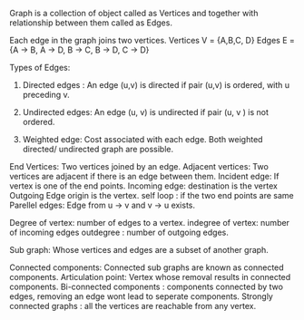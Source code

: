 Graph is a collection of object called as Vertices and together with relationship between them called as Edges.

Each edge in the graph joins two vertices. 
Vertices V = {A,B,C, D}
Edges E = {A -> B, A -> D, B -> C, B -> D, C -> D}


Types of Edges: 
1. Directed edges : An edge (u,v) is directed if pair (u,v) is ordered, 
    with u preceding v.
2. Undirected edges: An edge (u, v) is undirected if pair (u, v ) is not ordered.

3. Weighted edge: Cost associated with each edge. 
    Both weighted directed/ undirected graph are possible.


End Vertices: Two vertices joined by an edge. 
Adjacent vertices: Two vertices are adjacent if there is an edge between them.
Incident edge: If vertex is one of the end points.
Incoming edge: destination is the vertex
Outgoing Edge origin is the vertex.
self loop : if the two end points are same 
Parellel edges: Edge from u -> v and v -> u exists. 

Degree of vertex: number of edges to a vertex.
indegree of vertex: number of incoming edges
outdegree : number of outgoing edges. 

Sub graph:  Whose vertices and edges are a subset of another graph.

Connected components: Connected sub graphs are known as connected components.
Articulation point: Vertex whose removal results in connected components. 
Bi-connected components : components connected by two edges, removing an edge wont lead to seperate components.
Strongly connected graphs : all the vertices are reachable from any vertex.

    
